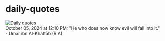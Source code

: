 # daily-quotes
[![Daily quotes](https://github.com/ceepu8/daily-quotes/actions/workflows/daily-quote.yml/badge.svg)](https://github.com/ceepu8/daily-quotes/actions/workflows/daily-quote.yml)<br/>
October 05, 2024 at 12:10 PM: "He who does now know evil will fall into it." - Umar ibn Al-Khattāb (R.A)
